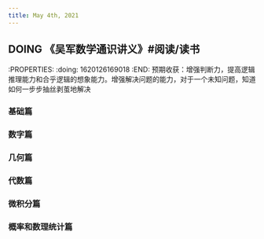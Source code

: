```yaml
---
title: May 4th, 2021
---
```


## DOING 《吴军数学通识讲义》#阅读/读书
:PROPERTIES:
:doing: 1620126169018
:END:
预期收获：增强判断力，提高逻辑推理能力和合乎逻辑的想象能力。增强解决问题的能力，对于一个未知问题，知道如何一步步抽丝剥茧地解决
### 基础篇
### 数字篇
### 几何篇
### 代数篇
### 微积分篇
### 概率和数理统计篇
##
